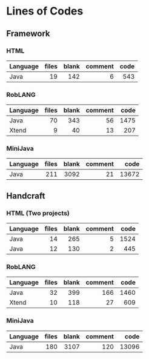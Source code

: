 # Lines of Codes
## Framework
### HTML
Language|files|blank|comment|code
:-------|-------:|-------:|-------:|-------:
Java|19|142|6|543
### RobLANG
Language|files|blank|comment|code
:-------|-------:|-------:|-------:|-------:
Java|70|343|56|1475
Xtend|9|40|13|207
### MiniJava
Language|files|blank|comment|code
:-------|-------:|-------:|-------:|-------:
Java|211|3092|21|13672
## Handcraft
### HTML (Two projects)
Language|files|blank|comment|code
:-------|-------:|-------:|-------:|-------:
Java|14|265|5|1524
Java|12|130|2|445
### RobLANG
Language|files|blank|comment|code
:-------|-------:|-------:|-------:|-------:
Java|32|399|166|1460
Xtend|10|118|27|609
### MiniJava
Language|files|blank|comment|code
:-------|-------:|-------:|-------:|-------:
Java|180|3107|120|13096
